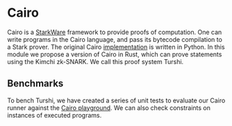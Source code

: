 # Cairo

Cairo is a [StarkWare](https://starkware) framework to provide proofs of computation. One can write programs in the Cairo language, and pass its bytecode compilation to a Stark prover. The original Cairo [implementation](https://github.) is written in Python. In this module we propose a version of Cairo in Rust, which can prove statements using the Kimchi zk-SNARK. We call this proof system Turshi.


## Benchmarks

To bench Turshi, we have created a series of unit tests to evaluate our Cairo runner against the [Cairo playground](). We can also check constraints on instances of executed programs.
